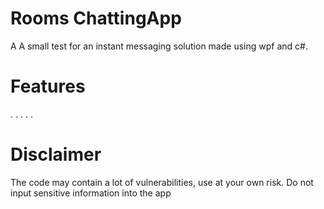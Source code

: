 # Rooms ChattingApp
A 
 A small test for an instant messaging solution made using wpf and c#.
 
# Features
 
 .
 .
 .
 .
 .
 
 # Disclaimer
 The code may contain a lot of vulnerabilities, use at your own risk.
 Do not input sensitive information into the app

